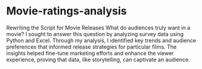# Movie-ratings-analysis
Rewriting the Script for Movie Releases
What do audiences truly want in a movie? I sought to answer this question by analyzing survey data using Python and Excel. Through my analysis, I identified key trends and audience preferences that informed release strategies for particular films. The insights helped fine-tune marketing efforts and enhance the viewer experience, proving that data, like storytelling, can captivate an audience.
